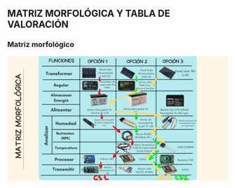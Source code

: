 ## MATRIZ MORFOLÓGICA Y TABLA DE VALORACIÓN
### Matriz morfológico
![Caja Negra](../IMAGENES/4.png)
